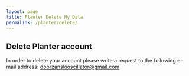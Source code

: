 ```yaml
---
layout: page
title: Planter Delete My Data
permalink: /planter/delete/
---
```


<h2>Delete Planter account</h2>
<p>
In order to delete your account please write a request to the following e-mail address: <a href="mailto:dobrzanskioscillator@gmail.com">dobrzanskioscillator@gmail.com</a>
</p>